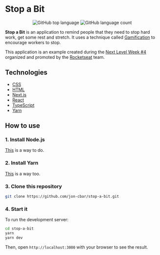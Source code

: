 # Stop a Bit

<p align="center">
  <img alt="GitHub top language" src="https://img.shields.io/github/languages/top/jon-cbar/stop-a-bit?style=flat-square">
  <img alt="GitHub language count" src="https://img.shields.io/github/languages/count/jon-cbar/stop-a-bit?style=flat-square">
</p>

**Stop a Bit** is an application to remind people that they need to stop hard work, get some rest and stretch.
It uses a technique called [Gamification](https://en.wikipedia.org/wiki/Gamification) to encourage workers to stop.

This application is an example created during the [Next Level Week #4](https://nextlevelweek.com) organized and promoted by the [Rocketseat](https://rocketseat.com.br/) team.

## Technologies

- [CSS](https://developer.mozilla.org/en-US/docs/Web/CSS)
- [HTML](https://developer.mozilla.org/docs/Web/HTML)
- [Next.js](https://nextjs.org)
- [React](https://reactjs.org)
- [TypeScript](https://www.typescriptlang.org/)
- [Yarn](https://yarnpkg.com)

## How to use

### 1. Install Node.js

[This](https://github.com/jon-cbar/technology/blob/main/programming-languages/nodejs.md) is a way to do. 

### 2. Install Yarn

[This](https://github.com/jon-cbar/technology/blob/main/packaging/yarn.md) is a way too.

### 3. Clone this repository

```sh
git clone https://github.com/jon-cbar/stop-a-bit.git
```

### 4. Start it

To run the development server:

```sh
cd stop-a-bit
yarn
yarn dev
```

Then, open `http://localhost:3000` with your browser to see the result.
